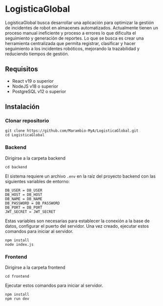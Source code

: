 # LogisticaGlobal

LogisticaGlobal busca desarrollar una aplicación para optimizar la gestión de incidentes de robot en almacenes automatizados. Actualmente tienen un proceso manual ineficiente y proceso a errores lo que dificulta el seguimiento y generación de reportes. Lo que se busca es crear una herramienta centralizada que permita registrar, clasificar y hacer seguimiento a los incidentes robóticos, mejorando la trazabilidad y reduciendo tiempos de gestión.

## Requisitos
- React 	v19 o superior
- NodeJS v18 o superior
- PostgreSQL v12 o superior

## Instalación
### Clonar repositorio
```
git clone https://github.com/Marambio-MyA/LogisticaGlobal.git
cd LogisticaGlobal
```
### Backend
Dirigirse a la carpeta backend
```
cd backend
```
El sistema requiere un archivo `.env` en la raíz del proyecto backend con las siguientes variables de entorno:
```
DB_USER = DB_USER
DB_HOST = DB_HOST
DB_NAME = DB_NAME
DB_PASSWORD = DB_PASSWORD
DB_PORT = DB_PORT
JWT_SECRET = JWT_SECRET
```

Estas variables son necesarias para establecer la conexión a la base de datos, configurar el puerto del servidor. Una vez creado, ejecutar estos comandos para iniciar al servidor.
```
npm install
node index.js
```
### Frontend

Dirigirse a la carpeta frontend
```
cd frontend
```

Ejecutar estos comandos para iniciar al servidor.
```
npm install
npm run dev
```